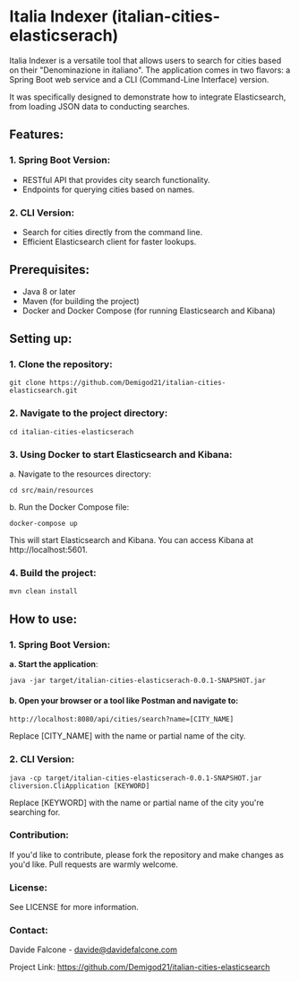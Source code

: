 # Italia Indexer (italian-cities-elasticserach)

Italia Indexer is a versatile tool that allows users to search for cities based on their "Denominazione in italiano". The application comes in two flavors: a Spring Boot web service and a CLI (Command-Line Interface) version.

It was specifically designed to demonstrate how to integrate Elasticsearch, from loading JSON data to conducting searches.
## Features:

### 1. **Spring Boot Version**:
- RESTful API that provides city search functionality.
- Endpoints for querying cities based on names.

### 2. **CLI Version**:
- Search for cities directly from the command line.
- Efficient Elasticsearch client for faster lookups.

## Prerequisites:

- Java 8 or later
- Maven (for building the project)
- Docker and Docker Compose (for running Elasticsearch and Kibana)

## Setting up:

### 1. **Clone the repository**:

   ```
   git clone https://github.com/Demigod21/italian-cities-elasticsearch.git
   ```

### 2. **Navigate to the project directory**:
   ```
cd italian-cities-elasticserach
   ```

### 3. Using Docker to start Elasticsearch and Kibana:
a. Navigate to the resources directory:

```
cd src/main/resources
   ```

b. Run the Docker Compose file:

   ```
docker-compose up
   ```

This will start Elasticsearch and Kibana. You can access Kibana at http://localhost:5601.

### 4. Build the project:

```
mvn clean install
```
## How to use:
### 1. Spring Boot Version:
**a. Start the application**:

```
java -jar target/italian-cities-elasticserach-0.0.1-SNAPSHOT.jar
```
#### b. Open your browser or a tool like Postman and navigate to:

```
http://localhost:8080/api/cities/search?name=[CITY_NAME]
```
Replace [CITY_NAME] with the name or partial name of the city.

### 2. CLI Version:
```
java -cp target/italian-cities-elasticserach-0.0.1-SNAPSHOT.jar cliversion.CliApplication [KEYWORD]
```
Replace [KEYWORD] with the name or partial name of the city you're searching for.

### Contribution:
If you'd like to contribute, please fork the repository and make changes as you'd like. Pull requests are warmly welcome.

### License:
See LICENSE for more information.

### Contact:
Davide Falcone - davide@davidefalcone.com

Project Link: https://github.com/Demigod21/italian-cities-elasticsearch